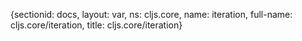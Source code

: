 {sectionid: docs, layout: var, ns: cljs.core, name: iteration, full-name: cljs.core/iteration,
  title: cljs.core/iteration}
